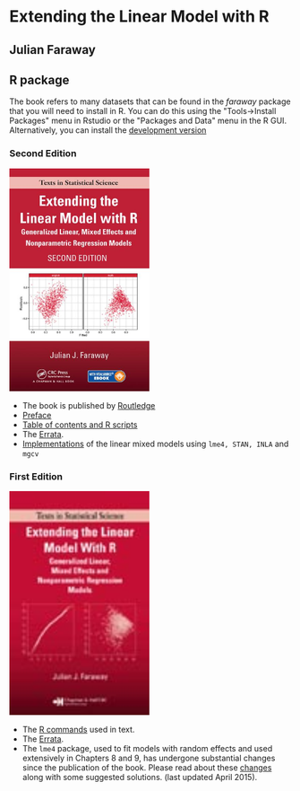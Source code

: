 # Extending the Linear Model with R

## Julian Faraway

## R package

The book refers to many datasets that can be found in the *faraway* package that 
you will need to install in R. You can do this using the "Tools->Install Packages"
menu in Rstudio or the "Packages and Data" menu in the R GUI. Alternatively, you
can install the [development version](https://github.com/julianfaraway/faraway)

### Second Edition

<img src="elm2.jpg" alt="ELM 2Ed book" width="250"/>

- The book is published by [Routledge](https://eur01.safelinks.protection.outlook.com/?url=https%3A%2F%2Fwww.routledge.com%2FExtending-the-Linear-Model-with-R-Generalized-Linear-Mixed-Effects-and%2FFaraway%2Fp%2Fbook%2F9781498720960%3Futm_source%3Dauthor%26utm_medium%3Dshared_link%26utm_campaign%3DB043141_jm1_5ll_6rm_t081_1al_julianfarawayauthorshare&data=05%7C01%7Cjjf23%40bath.ac.uk%7C5229b0dc8d564222c10108db31fa6e3f%7C377e3d224ea1422db0ad8fcc89406b9e%7C0%7C0%7C638158723883874621%7CUnknown%7CTWFpbGZsb3d8eyJWIjoiMC4wLjAwMDAiLCJQIjoiV2luMzIiLCJBTiI6Ik1haWwiLCJXVCI6Mn0%3D%7C3000%7C%7C%7C&sdata=iKrM8Ithh5lVex5to0vJYW6FSmsC3HQ85KBqFORD%2Bwg%3D&reserved=0)
- [Preface](preface2.md)
- [Table of contents and R scripts](toc2.md)
- The [Errata](errata2.md).
- [Implementations](http://github.com/julianfaraway/rexamples/) of the linear mixed models using
`lme4, STAN, INLA` and `mgcv`

### First Edition

<img src="elm.jpg" alt="ELM 1Ed book" width="250"/>

- The [R commands](scripts/index.md)  used in text.
- The [Errata](errata.md).
- The `lme4` package, used to  fit models with random effects and used extensively in Chapters 8 and 9, has
  undergone substantial changes since the publication of the book. Please read about these [changes](mixchange.md)
  along with some suggested solutions. (last updated April 2015).

